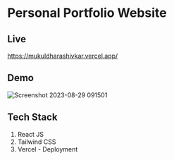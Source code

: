 # Personal Portfolio Website
## Live
https://mukuldharashivkar.vercel.app/

## Demo
![Screenshot 2023-08-29 091501](https://github.com/themukuldharashivkar/reactjs-portfolio-latest/assets/98680454/c85eb11a-4d07-4c96-81cc-6f8348b51cd3)

## Tech Stack
1) React JS
2) Tailwind CSS
3) Vercel - Deployment
